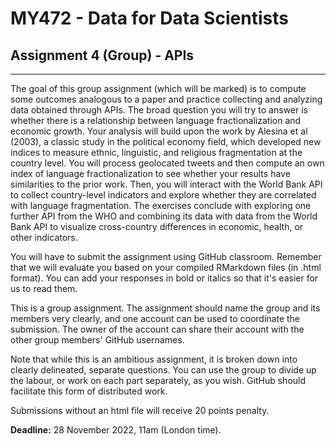 # MY472 - Data for Data Scientists

## Assignment 4 (Group) - APIs

---

The goal of this group assignment (which will be marked) is to compute some outcomes analogous to a paper and practice collecting and analyzing data obtained through APIs. The broad question you will try to answer is whether there is a relationship between language fractionalization and economic growth. Your analysis will build upon the work by Alesina et al (2003), a classic study in the political economy field, which developed new indices to measure ethnic, linguistic, and religious fragmentation at the country level. You will process geolocated tweets and then compute an own index of language fractionalization to see whether your results have similarities to the prior work. Then, you will interact with the World Bank API to collect country-level indicators and explore whether they are correlated with language fragmentation. The exercises conclude with exploring one further API from the WHO and combining its data with data from the World Bank API to visualize cross-country differences in economic, health, or other indicators.

You will have to submit the assignment using GitHub classroom. Remember that we will evaluate you based on your compiled RMarkdown files (in .html format). You can add your responses in bold or italics so that it's easier for us to read them.

This is a group assignment. The assignment should name the group and its members very clearly, and one account can be used to coordinate the submission. The owner of the account can share their account with the other group members' GitHub usernames.

Note that while this is an ambitious assignment, it is broken down into clearly delineated, separate questions.  You can use the group to divide up the labour, or work on each part separately, as you wish.  GitHub should facilitate this form of distributed work.

Submissions without an html file will receive 20 points penalty.

**Deadline:** 28 November 2022, 11am (London time).
